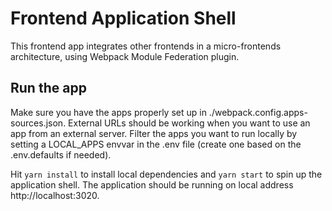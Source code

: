 # Frontend Application Shell

This frontend app integrates other frontends in a micro-frontends architecture, using Webpack Module Federation plugin.


## Run the app

Make sure you have the apps properly set up in ./webpack.config.apps-sources.json. External URLs should be working when you want to use an app from an external server. Filter the apps you want to run locally by setting a LOCAL_APPS envvar in the .env file (create one based on the .env.defaults if needed).

Hit `yarn install` to install local dependencies and `yarn start` to spin up the application shell. The application should be running on local address http://localhost:3020.
